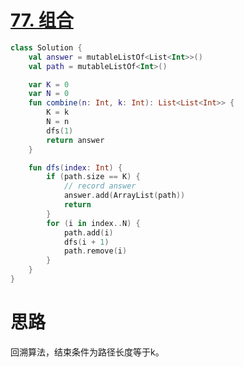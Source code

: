 # [77. 组合](https://leetcode-cn.com/problems/combinations/)

```kotlin
class Solution {
    val answer = mutableListOf<List<Int>>()
    val path = mutableListOf<Int>()

    var K = 0
    var N = 0
    fun combine(n: Int, k: Int): List<List<Int>> {
        K = k
        N = n
        dfs(1)
        return answer
    }

    fun dfs(index: Int) {
        if (path.size == K) {
            // record answer
            answer.add(ArrayList(path))
            return
        }
        for (i in index..N) {
            path.add(i)
            dfs(i + 1)
            path.remove(i)
        }
    }
}
```

# 思路

回溯算法，结束条件为路径长度等于k。